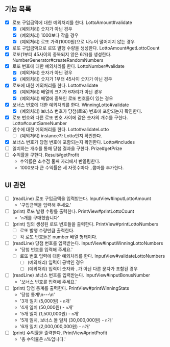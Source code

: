 ## 기능 목록
- [x] 로또 구입금액에 대한 예외처리를 한다. LottoAmount#validate
  - [x] (예외처리) 숫자가 아닌 경우
  - [x] (예외처리) 1000보다 작을 경우
  - [x] (예외처리) 로또 가격(1000원)으로 나누어 떨어지지 않는 경우
- [x] 로또 구입금액으로 로또 발행 수량을 생성한다. LottoAmount#getLottoCount
- [x] 로또(1부터 45사이의 중복되지 않은 6개)를 생성한다. NumberGenerator#createRandomNumbers
- [x] 로또 번호에 대한 예외처리를 한다. LottoNumber#validate
  - [x] (예외처리) 숫자가 아닌 경우
  - [x] (예외처리) 숫자가 1부터 45사이 숫자가 아닌 경우
- [x] 로또에 대한 예외처리를 한다. Lotto#validate
  - [x] (예외처리) 배열의 크기가 6자리가 아닌 경우
  - [x] (예외처리) 배열에 중복인 로또 번호들이 있는 경우
- [x] 보너스 번호에 대한 예외처리를 한다. WinningLotto#validate
  - [x] (예외처리) 보너스 번호가 당첨(로또) 번호에 포함되는지 확인한다. 
- [x] 로또 번호와 다른 로또 번호 사이에 같은 숫자의 개수를 구한다. Lotto#countSameNumber
- [ ] 인수에 대한 예외처리를 한다. Lotto#validateLotto
  - [ ] (예외처리) instance가 Lotto인지 확인한다. 
- [x] 보너스 번호가 당첨 번호에 포함되는지 확인한다. Lotto#includes
- [ ] 일치하는 개수를 통해 당첨 결과을 구한다. Prize#getPrize
- [ ] 수익률을 구한다. Result#getProfit
  - 수익률은 소수점 둘째 자리에서 반올림한다.
  - 1000보다 큰 수익률은 세 자릿수마다 `,`콤마를 추가한다.
## UI 관련
- [ ] (readLine) 로또 구입금액을 입력받는다. InputView#inputLottoAmount
  - '구입금액을 입력해 주세요.'
- [ ] (print) 로또 발행 수량를 출력한다. PrintView#printLottoCount
  - '`n`개를 구매했습니다'
- [ ] (print) 임의 생성된 로또 번호들을 출력한다. PrintView#printLottoNumbers
  - [ ] 로또 발행 수량만큼 출력한다.
  - [ ] 각 로또 번호들은 number 배열 형태이다.
- [ ] (readLine) 당첨 번호를 입력받는다. InputView#inputWinningLottoNumbers
  - '당첨 번호를 입력해 주세요.'
  - [ ] 로또 번호 입력에 대한 예외처리를 한다. InputView#validateLottoNumbers
    - [ ] (예외처리) 입력이 공백인 경우
    - [ ] (예외처리) 입력이 숫자와 `,`가 아닌 다른 문자가 포함된 경우
- [ ] (readLine) 보너스 번호를 입력받는다. InputView#inputBonusNumber
  - '보너스 번호를 입력해 주세요.'
- [ ] (print) 당첨 통계를 출력한다. PrintView#printWinningStats
  - '당첨 통계\n---\n'
  - '3개 일치 (5,000원) - `n`개'
  - '4개 일치 (50,000원) - `n`개'
  - '5개 일치 (1,500,000원) - `n`개'
  - '5개 일치, 보너스 볼 일치 (30,000,000원) - `n`개'
  - '6개 일치 (2,000,000,000원) - `n`개'
- [ ] (print) 수익률을 출력한다. PrintView#printProfit
  - '총 수익률은 `n`%입니다.'

